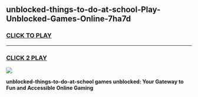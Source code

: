 
## unblocked-things-to-do-at-school-Play-Unblocked-Games-Online-7ha7d
<h3>
<a href="https://premium76.site?title=unblocked-things-to-do-at-school&ref=25A">CLICK TO PLAY</a></h3>
<hr>

<h3>
<a href="https://premium76.site?title=unblocked-things-to-do-at-school&ref=25A">CLICK 2 PLAY</a>
  
</h3>

<a href="https://premium76.site?title=unblocked-things-to-do-at-school&ref=25A"><img src="https://clearcache.store/games.png"></a>


**unblocked-things-to-do-at-school games unblocked: Your Gateway to Fun and Accessible Online Gaming**

